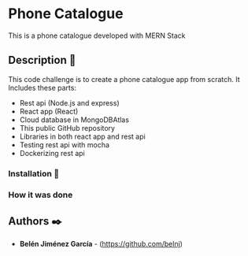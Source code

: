 # Phone Catalogue

This is a phone catalogue developed with MERN Stack

## Description 🚀
This code challenge is to create a phone catalogue app from scratch. It Includes these parts:

-	Rest api (Node.js and express) 
-	React app (React)
- Cloud database in MongoDBAtlas
-	This public GitHub repository
-	Libraries in both react app and rest api
-	Testing rest api with mocha
-	Dockerizing rest api

### Installation 🔧

### How it was done


## Authors ✒️
* **Belén Jiménez García** - (https://github.com/belnj)
